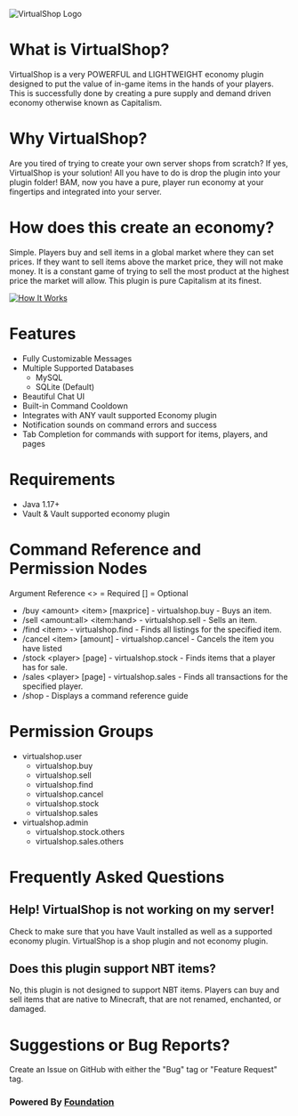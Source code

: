 ![VirtualShop Logo](https://i.imgur.com/uDhjxhQ.png?1)

# What is VirtualShop?
VirtualShop is a very POWERFUL and LIGHTWEIGHT economy plugin designed to put the value of in-game items in the hands of your players. This is successfully done by creating a pure supply and demand driven economy otherwise known as Capitalism.

# Why VirtualShop?
Are you tired of trying to create your own server shops from scratch? If yes, VirtualShop is your solution! All you have to do is drop the plugin into your plugin folder! BAM, now you have a pure, player run economy at your fingertips and integrated into your server.

# How does this create an economy?
Simple. Players buy and sell items in a global market where they can set prices. If they want to sell items above the market price, they will not make money. It is a constant game of trying to sell the most product at the highest price the market will allow. This plugin is pure Capitalism at its finest.

[![How It Works](https://img.youtube.com/vi/azVxrMIxbJU/0.jpg)](https://www.youtube.com/watch?v=azVxrMIxbJU)


# Features
* Fully Customizable Messages
* Multiple Supported Databases
  * MySQL
  * SQLite (Default)
* Beautiful Chat UI
* Built-in Command Cooldown
* Integrates with ANY vault supported Economy plugin
* Notification sounds on command errors and success
* Tab Completion for commands with support for items, players, and pages

# Requirements
- Java 1.17+
- Vault & Vault supported economy plugin

# Command Reference and Permission Nodes
Argument Reference
<> = Required
[]   = Optional

* /buy \<amount> \<item> [maxprice] - virtualshop.buy - Buys an item.
* /sell \<amount:all> \<item:hand> <price> - virtualshop.sell - Sells an item.
* /find \<item> - virtualshop.find - Finds all listings for the specified item.
* /cancel \<item> [amount] - virtualshop.cancel - Cancels the item you have listed
* /stock \<player> [page] - virtualshop.stock - Finds items that a player has for sale.
* /sales \<player> [page] - virtualshop.sales - Finds all transactions for the specified player.
* /shop - Displays a command reference guide

# Permission Groups
* virtualshop.user
  * virtualshop.buy
  * virtualshop.sell
  * virtualshop.find
  * virtualshop.cancel
  * virtualshop.stock
  * virtualshop.sales
* virtualshop.admin
  * virtualshop.stock.others
  * virtualshop.sales.others


# Frequently Asked Questions

## Help! VirtualShop is not working on my server!
Check to make sure that you have Vault installed as well as a supported economy plugin. VirtualShop is a shop plugin and not economy plugin.

## Does this plugin support NBT items?
No, this plugin is not designed to support NBT items. Players can buy and sell items that are native to Minecraft, that are not renamed, enchanted, or damaged.

# Suggestions or Bug Reports?
Create an Issue on GitHub with either the "Bug" tag or "Feature Request" tag.

### Powered By [Foundation](https://github.com/kangarko/Foundation)
